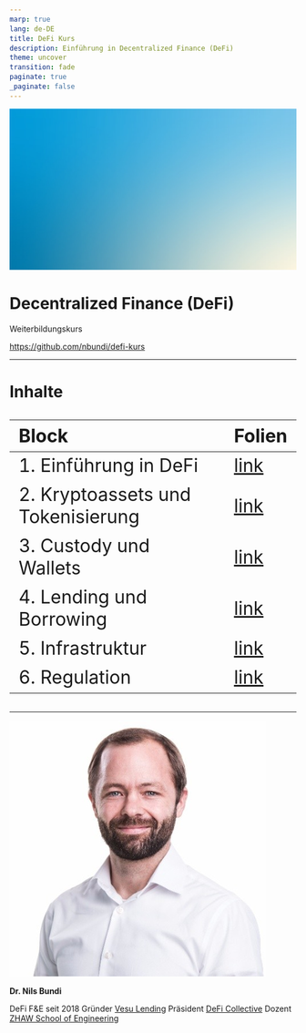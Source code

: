 ```yaml
---
marp: true
lang: de-DE
title: DeFi Kurs
description: Einführung in Decentralized Finance (DeFi)
theme: uncover
transition: fade
paginate: true
_paginate: false
---
```


![bg opacity](./assets/gradient.jpg)

# <!--fit--> Decentralized Finance (DeFi)

Weiterbildungskurs

https://github.com/nbundi/defi-kurs


<!-- This is presenter note. You can write down notes through HTML comment. -->

---

<style scoped>table { font-size: 32px; }</style>

# Inhalte

| Block              | Folien |
| :----------------- | :----- |
| 1. Einführung in DeFi | [link](./defi-einfuehrung.md) |
| 2. Kryptoassets und Tokenisierung | [link](./defi-assets.md) |
| 3. Custody und Wallets | [link](./defi-wallets.md) |
| 4. Lending und Borrowing | [link](./defi-lending.md) |
| 5. Infrastruktur | [link](./defi-infrastruktur.md) |
| 6. Regulation | [link](./defi-regulation.md) |

---

<style scoped>{font-size: 37px}</style>

![bg right 60%](./assets/nils-profile.jpeg)

**Dr. Nils Bundi**

DeFi F&E seit 2018 
Gründer [Vesu Lending](https://vesu.xyz)
Präsident [DeFi Collective](https://deficollective.org)
Dozent [ZHAW School of Engineering](https://zhaw.ch)